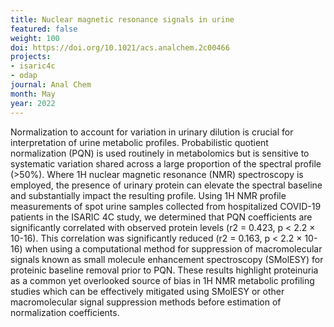 ```yaml
---
title: Nuclear magnetic resonance signals in urine
featured: false
weight: 100
doi: https://doi.org/10.1021/acs.analchem.2c00466
projects:
- isaric4c
- odap
journal: Anal Chem
month: May
year: 2022
---
```


Normalization to account for variation in urinary dilution is crucial for interpretation of urine metabolic profiles. Probabilistic quotient normalization (PQN) is used routinely in metabolomics but is sensitive to systematic variation shared across a large proportion of the spectral profile (>50%). Where 1H nuclear magnetic resonance (NMR) spectroscopy is employed, the presence of urinary protein can elevate the spectral baseline and substantially impact the resulting profile. Using 1H NMR profile measurements of spot urine samples collected from hospitalized COVID-19 patients in the ISARIC 4C study, we determined that PQN coefficients are significantly correlated with observed protein levels (r2 = 0.423, p < 2.2 × 10-16). This correlation was significantly reduced (r2 = 0.163, p < 2.2 × 10-16) when using a computational method for suppression of macromolecular signals known as small molecule enhancement spectroscopy (SMolESY) for proteinic baseline removal prior to PQN. These results highlight proteinuria as a common yet overlooked source of bias in 1H NMR metabolic profiling studies which can be effectively mitigated using SMolESY or other macromolecular signal suppression methods before estimation of normalization coefficients.